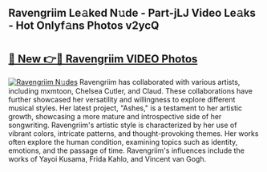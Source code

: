 ## Ravengriim Le𝚊ked N𝚞de - Part-jLJ Video Le𝚊ks - Hot Onlyf𝚊ns Photos v2ycQ

# <h2><a href="http://ab55732.deff.icu/?id=Ravengriim">🔗 New 👉🔴 Ravengriim VIDEO Photos</a></h2>

[![Ravengriim N𝚞des](https://i.imgur.com/rIISA9y.gif)](http://ab55732.deff.icu/?id=Ravengriim)
Ravengriim has collaborated with various artists, including mxmtoon, Chelsea Cutler, and Claud. These collaborations have further showcased her versatility and willingness to explore different musical styles. Her latest project, "Ashes," is a testament to her artistic growth, showcasing a more mature and introspective side of her songwriting. Ravengriim's artistic style is characterized by her use of vibrant colors, intricate patterns, and thought-provoking themes. Her works often explore the human condition, examining topics such as identity, emotions, and the passage of time. Ravengriim's influences include the works of Yayoi Kusama, Frida Kahlo, and Vincent van Gogh.
